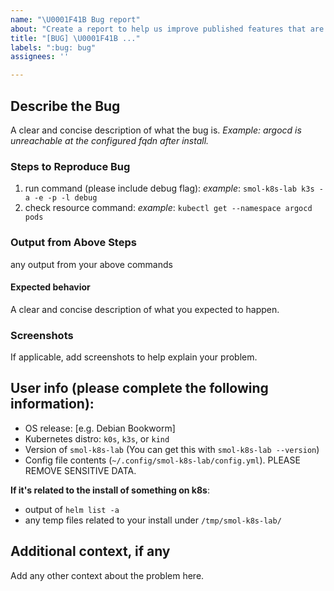 ```yaml
---
name: "\U0001F41B Bug report"
about: "Create a report to help us improve published features that are broken. \U0001F494"
title: "[BUG] \U0001F41B ..."
labels: ":bug: bug"
assignees: ''

---
```


## Describe the Bug
A clear and concise description of what the bug is.
_Example: argocd is unreachable at the configured fqdn after install._

### Steps to Reproduce Bug
1. run command (please include debug flag): _example_: `smol-k8s-lab k3s -a -e -p -l debug`
2. check resource command: _example_: `kubectl get --namespace argocd pods`

### Output from Above Steps
any output from your above commands

#### Expected behavior
A clear and concise description of what you expected to happen.

### Screenshots
If applicable, add screenshots to help explain your problem.

## User info (please complete the following information):
 - OS release: [e.g. Debian Bookworm]
 - Kubernetes distro: `k0s`, `k3s`, or `kind`
 - Version of `smol-k8s-lab` (You can get this with `smol-k8s-lab --version`)
 - Config file contents (`~/.config/smol-k8s-lab/config.yml`). PLEASE REMOVE SENSITIVE DATA.

**If it's related to the install of something on k8s**:
- output of `helm list -a`
- any temp files related to your install under `/tmp/smol-k8s-lab/`

## Additional context, if any
Add any other context about the problem here.
